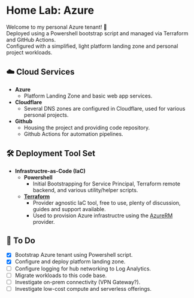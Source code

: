 # Home Lab: Azure

Welcome to my personal Azure tenant! :wave:  
Deployed using a Powershell bootstrap script and managed via Terraform and GitHub Actions.  
Configured with a simplified, light platform landing zone and personal project workloads.  

## :cloud: Cloud Services

- **Azure**
  - Platform Landing Zone and basic web app services.
- **Cloudflare**
  - Several DNS zones are configured in Cloudflare, used for various personal projects.
- **Github**
  - Housing the project and providing code repository.
  - Github Actions for automation pipelines.

## :hammer_and_wrench: Deployment Tool Set

- **Infrastructre-as-Code (IaC)**
  - **Powershell**
    - Initial Bootstrapping for Service Principal, Terraform remote backend, and various utility/helper scripts.
  - **[Terraform](https://www.terraform.io/)**
    - Provider agnostic IaC tool, free to use, plenty of discussion, guides and support available.
    - Used to provision Azure infrastructre using the [AzureRM](https://registry.terraform.io/providers/hashicorp/azurerm) provider.

## :memo: To Do

- [x] Bootstrap Azure tenant using Powershell script. 
- [x] Configure and deploy platform landing zone. 
- [ ] Configure logging for hub networking to Log Analytics. 
- [ ] Migrate workloads to this code base. 
- [ ] Investigate on-prem connectivity (VPN Gateway?). 
- [ ] Investigate low-cost compute and serverless offerings. 
